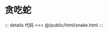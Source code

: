 # 贪吃蛇

<script setup>
import { withBase } from 'vitepress'
import Snake from './snake.vue'
</script>

<Snake />
<!-- <iframe :src="withBase('/html/snake.html')" style="width: 100%; height: 600px; border: none;"></iframe> -->

::: details 代码
<<< @/public/html/snake.html
:::